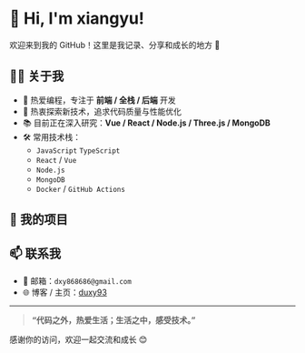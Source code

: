 # 👋 Hi, I'm xiangyu!

欢迎来到我的 GitHub！这里是我记录、分享和成长的地方 🚀

## 👨‍💻 关于我

- 🎯 热爱编程，专注于 **前端 / 全栈 / 后端** 开发
- 🧠 热衷探索新技术，追求代码质量与性能优化
- 📚 目前正在深入研究：**Vue / React / Node.js / Three.js / MongoDB**
- 🛠️ 常用技术栈：
  - `JavaScript` `TypeScript`
  - `React` / `Vue`
  - `Node.js`
  - `MongoDB`
  - `Docker` / `GitHub Actions`

## 📂 我的项目


## 📫 联系我

- 📧 邮箱：`dxy868686@gmail.com`
- 🌐 博客 / 主页：[duxy93](https://duxy93.com)

---

> **“代码之外，热爱生活；生活之中，感受技术。”**

感谢你的访问，欢迎一起交流和成长 😊
